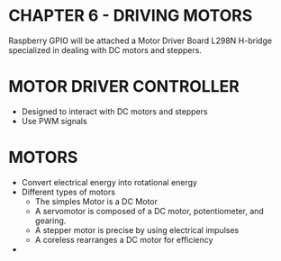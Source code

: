 # CHAPTER 6 - DRIVING MOTORS
Raspberry GPIO will be attached a Motor Driver Board L298N H-bridge specialized in dealing with DC motors and steppers.

# MOTOR DRIVER CONTROLLER
* Designed to interact with DC motors and steppers
* Use PWM signals

# MOTORS
* Convert electrical energy into rotational energy
* Different types of motors
  * The simples Motor is a DC Motor
  * A servomotor is composed of a DC motor, potentiometer, and gearing.
  * A stepper motor is precise by using electrical impulses
  * A coreless rearranges a DC motor for efficiency
* 